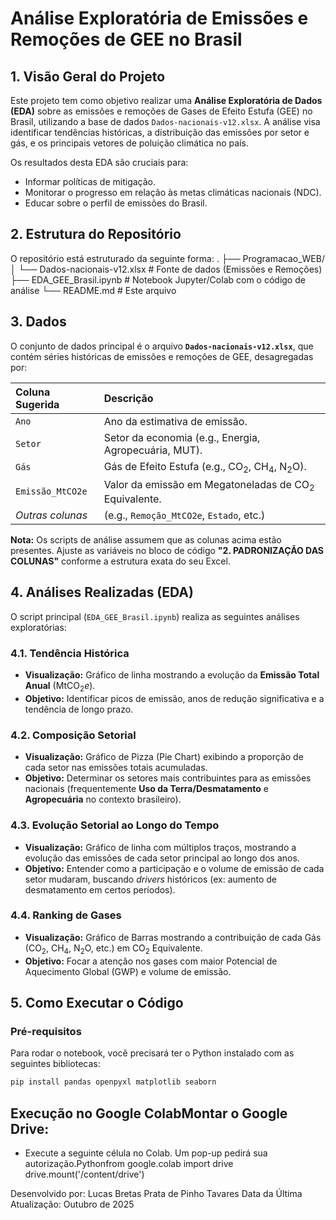 # Análise Exploratória de Emissões e Remoções de GEE no Brasil

## 1. Visão Geral do Projeto

Este projeto tem como objetivo realizar uma **Análise Exploratória de Dados (EDA)** sobre as emissões e remoções de Gases de Efeito Estufa (GEE) no Brasil, utilizando a base de dados `Dados-nacionais-v12.xlsx`. A análise visa identificar tendências históricas, a distribuição das emissões por setor e gás, e os principais vetores de poluição climática no país.

Os resultados desta EDA são cruciais para:
* Informar políticas de mitigação.
* Monitorar o progresso em relação às metas climáticas nacionais (NDC).
* Educar sobre o perfil de emissões do Brasil.

## 2. Estrutura do Repositório

O repositório está estruturado da seguinte forma:
. ├── Programacao_WEB/ │ └── Dados-nacionais-v12.xlsx # Fonte de dados (Emissões e Remoções) ├── EDA_GEE_Brasil.ipynb # Notebook Jupyter/Colab com o código de análise └── README.md # Este arquivo

## 3. Dados

O conjunto de dados principal é o arquivo **`Dados-nacionais-v12.xlsx`**, que contém séries históricas de emissões e remoções de GEE, desagregadas por:

| Coluna Sugerida | Descrição |
| :--- | :--- |
| `Ano` | Ano da estimativa de emissão. |
| `Setor` | Setor da economia (e.g., Energia, Agropecuária, MUT). |
| `Gás` | Gás de Efeito Estufa (e.g., $\text{CO}_2$, $\text{CH}_4$, $\text{N}_2\text{O}$). |
| `Emissão_MtCO2e` | Valor da emissão em Megatoneladas de $\text{CO}_2$ Equivalente. |
| *Outras colunas* | (e.g., `Remoção_MtCO2e`, `Estado`, etc.) |

**Nota:** Os scripts de análise assumem que as colunas acima estão presentes. Ajuste as variáveis no bloco de código **"2. PADRONIZAÇÃO DAS COLUNAS"** conforme a estrutura exata do seu Excel.

## 4. Análises Realizadas (EDA)

O script principal (`EDA_GEE_Brasil.ipynb`) realiza as seguintes análises exploratórias:

### 4.1. Tendência Histórica
* **Visualização:** Gráfico de linha mostrando a evolução da **Emissão Total Anual** ($\text{Mt} \text{CO}_2e$).
* **Objetivo:** Identificar picos de emissão, anos de redução significativa e a tendência de longo prazo.

### 4.2. Composição Setorial
* **Visualização:** Gráfico de Pizza (Pie Chart) exibindo a proporção de cada setor nas emissões totais acumuladas.
* **Objetivo:** Determinar os setores mais contribuintes para as emissões nacionais (frequentemente **Uso da Terra/Desmatamento** e **Agropecuária** no contexto brasileiro).

### 4.3. Evolução Setorial ao Longo do Tempo
* **Visualização:** Gráfico de linha com múltiplos traços, mostrando a evolução das emissões de cada setor principal ao longo dos anos.
* **Objetivo:** Entender como a participação e o volume de emissão de cada setor mudaram, buscando *drivers* históricos (ex: aumento de desmatamento em certos períodos).

### 4.4. Ranking de Gases
* **Visualização:** Gráfico de Barras mostrando a contribuição de cada Gás ($\text{CO}_2$, $\text{CH}_4$, $\text{N}_2\text{O}$, etc.) em $\text{CO}_2$ Equivalente.
* **Objetivo:** Focar a atenção nos gases com maior Potencial de Aquecimento Global (GWP) e volume de emissão.

## 5. Como Executar o Código

### Pré-requisitos

Para rodar o notebook, você precisará ter o Python instalado com as seguintes bibliotecas:

```bash
pip install pandas openpyxl matplotlib seaborn
```
## Execução no Google ColabMontar o Google Drive:

* Execute a seguinte célula no Colab. Um pop-up pedirá sua autorização.Pythonfrom google.colab import drive drive.mount('/content/drive')

Desenvolvido por: Lucas Bretas Prata de Pinho Tavares
Data da Última Atualização: Outubro de 2025
